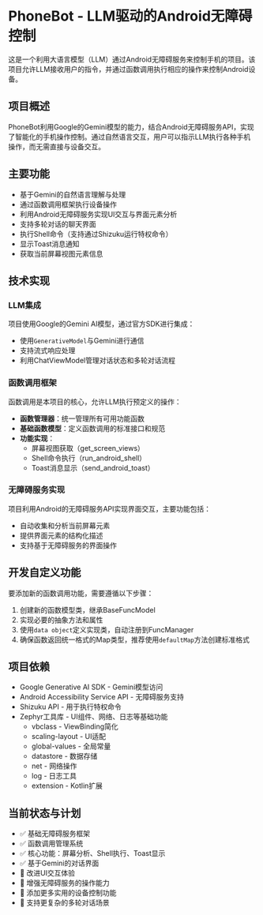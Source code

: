 # PhoneBot - LLM驱动的Android无障碍控制

这是一个利用大语言模型（LLM）通过Android无障碍服务来控制手机的项目。该项目允许LLM接收用户的指令，并通过函数调用执行相应的操作来控制Android设备。

## 项目概述

PhoneBot利用Google的Gemini模型的能力，结合Android无障碍服务API，实现了智能化的手机操作控制。通过自然语言交互，用户可以指示LLM执行各种手机操作，而无需直接与设备交互。

## 主要功能

- 基于Gemini的自然语言理解与处理
- 通过函数调用框架执行设备操作
- 利用Android无障碍服务实现UI交互与界面元素分析
- 支持多轮对话的聊天界面
- 执行Shell命令（支持通过Shizuku运行特权命令）
- 显示Toast消息通知
- 获取当前屏幕视图元素信息

## 技术实现

### LLM集成

项目使用Google的Gemini AI模型，通过官方SDK进行集成：
- 使用`GenerativeModel`与Gemini进行通信
- 支持流式响应处理
- 利用ChatViewModel管理对话状态和多轮对话流程

### 函数调用框架

函数调用是本项目的核心，允许LLM执行预定义的操作：

- **函数管理器**：统一管理所有可用功能函数
- **基础函数模型**：定义函数调用的标准接口和规范
- **功能实现**：
  - 屏幕视图获取（get_screen_views）
  - Shell命令执行（run_android_shell）
  - Toast消息显示（send_android_toast）

### 无障碍服务实现

项目利用Android的无障碍服务API实现界面交互，主要功能包括：

- 自动收集和分析当前屏幕元素
- 提供界面元素的结构化描述
- 支持基于无障碍服务的界面操作

## 开发自定义功能

要添加新的函数调用功能，需要遵循以下步骤：

1. 创建新的函数模型类，继承BaseFuncModel
2. 实现必要的抽象方法和属性
3. 使用`data object`定义实现类，自动注册到FuncManager
4. 确保函数返回统一格式的Map类型，推荐使用`defaultMap`方法创建标准格式

## 项目依赖

- Google Generative AI SDK - Gemini模型访问
- Android Accessibility Service API - 无障碍服务支持
- Shizuku API - 用于执行特权命令
- Zephyr工具库 - UI组件、网络、日志等基础功能
  - vbclass - ViewBinding简化
  - scaling-layout - UI适配
  - global-values - 全局常量
  - datastore - 数据存储
  - net - 网络操作
  - log - 日志工具
  - extension - Kotlin扩展

## 当前状态与计划

- ✅ 基础无障碍服务框架
- ✅ 函数调用管理系统
- ✅ 核心功能：屏幕分析、Shell执行、Toast显示
- ✅ 基于Gemini的对话界面
- 🔄 改进UI交互体验
- 🔄 增强无障碍服务的操作能力
- 🔄 添加更多实用的设备控制功能
- 🔄 支持更复杂的多轮对话场景
